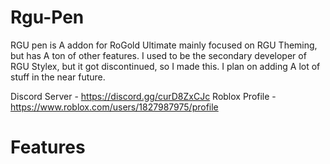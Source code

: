 # Rgu-Pen
RGU pen is A addon for RoGold Ultimate mainly focused on RGU Theming, but has A ton of other features.
I used to be the secondary developer of RGU Stylex, but it got discontinued, so I made this. I plan on adding A lot of stuff in the near future.

Discord Server - https://discord.gg/curD8ZxCJc                   Roblox Profile - https://www.roblox.com/users/1827987975/profile


# Features
